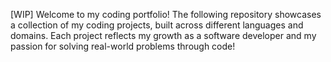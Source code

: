 [WIP] Welcome to my coding portfolio! The following repository showcases a collection of my coding projects, built across different languages and domains. Each project reflects my growth as a software developer and my passion for solving real-world problems through code!
